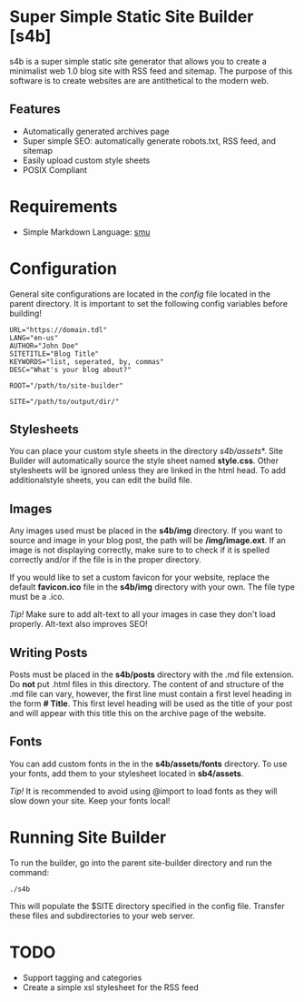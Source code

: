 # Super Simple Static Site Builder [s4b]

s4b is a super simple static site generator that allows you to create a
minimalist web 1.0 blog site with RSS feed and sitemap. The purpose of this
software is to create websites are are antithetical to the modern web.

## Features 

* Automatically generated archives page
* Super simple SEO: automatically generate robots.txt, RSS feed, and sitemap
* Easily upload custom style sheets
* POSIX Compliant

# Requirements 

* Simple Markdown Language: [smu](https://github.com/Gottox/smu)

# Configuration

General site configurations are located in the *config* file located in the
parent directory. It is important to set the following config variables
before building!

```
URL="https://domain.tdl"  
LANG="en-us"			 
AUTHOR="John Doe"
SITETITLE="Blog Title"
KEYWORDS="list, seperated, by, commas"
DESC="What's your blog about?"

ROOT="/path/to/site-builder"

SITE="/path/to/output/dir/"
```

## Stylesheets

You can place your custom style sheets in the directory **s4b*/assets**.
Site Builder will automatically source the style sheet named **style.css**.
Other stylesheets will be ignored unless they are linked in the html head.
To add additionalstyle sheets, you can edit the build file. 

## Images

Any images used must be placed in the **s4b/img** directory. If you
want to source and image in your blog post, the path will be **/img/image.ext**.
If an image is not displaying correctly, make sure to to check if it is spelled
correctly and/or if the file is in the proper directory.

If you would like to set a custom favicon for your website, replace the default
**favicon.ico** file in the **s4b/img** directory with your own. The
file type must be a .ico. 

*Tip!* Make sure to add alt-text to all your images in case they don't load
properly. Alt-text also improves SEO!

## Writing Posts

Posts must be placed in the **s4b/posts** directory with the .md file
extension. Do **not** put .html files in this directory. The content of and
structure of the .md file can vary, however, the first line must contain a first
level heading in the form **# Title**. This first level heading will be used as
the title of your post and will appear with this title this on the archive page 
of the website.

## Fonts

You can add custom fonts in the in the **s4b/assets/fonts** directory.
To use your fonts, add them to  your stylesheet located in **sb4/assets**.

*Tip!* It is recommended to avoid using @import to load fonts as they will 
slow down your site. Keep your fonts local!

# Running Site Builder

To run the builder, go into the parent site-builder directory and run the command:
```
./s4b 
```
This will populate the $SITE directory specified in the config file. Transfer these
files and subdirectories to your web server. 

# TODO

* Support tagging and categories
* Create a simple xsl stylesheet for the RSS feed
